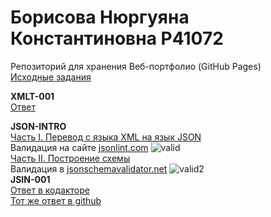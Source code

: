 # Борисова Нюргуяна Константиновна P41072
Репозиторий для хранения Веб-портфолио (GitHub Pages)<br/>
<a href=https://github.com/GossJS/ifmo-2019/tree/tasks-2020-spring>Исходные задания</a><br/>

<b>XMLT-001</b><br/>
<a href=https://github.com/Nyussay/tasks/tree/master/XMLT-001>Ответ</a> <br/>

<b>JSON-INTRO </b><br/>
<a href=https://github.com/Nyussay/tasks/blob/master/JSON/students.json>Часть I. Перевод с языка XML на язык JSON</a> <br/>
Валидация на сайте <a href=jsonlint.com>jsonlint.com</a>
![valid](https://user-images.githubusercontent.com/58169429/78228419-58831e00-74d7-11ea-9aed-487d1bbe5ed0.png)<br/>
<a href=https://github.com/Nyussay/tasks/blob/master/JSON/scheme.json>Часть II. Построение схемы</a> <br/>
Валидация в  <a href=jsonschemavalidator.net>jsonschemavalidator.net</a>
![valid2](https://user-images.githubusercontent.com/58169429/78236872-46a77800-74e3-11ea-9040-69d191134be6.png)<br/>
<b>JSIN-001</b><br/>
<a href=https://kodaktor.ru/32c6fdd_33b74>Ответ в кодакторе</a><br/>
<a href=https://github.com/Nyussay/tasks/blob/master/JSIN/JSIN-001.html>Тот же ответ в github</a><br/>

